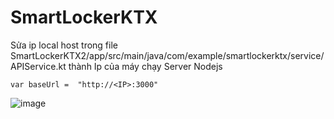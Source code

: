 # SmartLockerKTX
 
Sửa ip local host trong file SmartLockerKTX2/app/src/main/java/com/example/smartlockerktx/service/APIService.kt thành Ip của máy chạy Server Nodejs

`var baseUrl =  "http://<IP>:3000"`

![image](https://user-images.githubusercontent.com/66892883/185673561-03364e00-3d06-401f-a3a7-431d664e0f7a.png)
